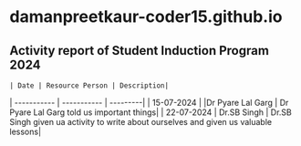 # damanpreetkaur-coder15.github.io
## Activity report of Student Induction Program 2024

	| Date | Resource Person | Description|
| ----------- | ----------- | ---------|
| 15-07-2024 |  |Dr Pyare Lal Garg | Dr Pyare Lal Garg told us important things|
| 22-07-2024 | Dr.SB Singh | Dr.SB Singh given ua activity to write about ourselves and given us valuable lessons|